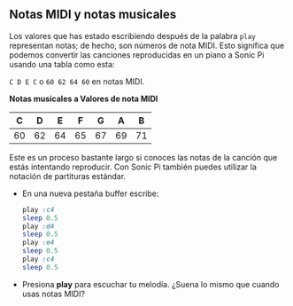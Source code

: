 ## Notas MIDI y notas musicales

Los valores que has estado escribiendo después de la palabra `play` representan notas; de hecho, son números de nota MIDI. Esto significa que podemos convertir las canciones reproducidas en un piano a Sonic Pi usando una tabla como esta:

`C D E C` o `60 62 64 60` en notas MIDI.

**Notas musicales a Valores de nota MIDI**

| C  | D  | E  | F  | G  | A  | B  |
|:--:|:--:|:--:|:--:|:--:|:--:|:--:|
| 60 | 62 | 64 | 65 | 67 | 69 | 71 |

Este es un proceso bastante largo si conoces las notas de la canción que estás intentando reproducir. Con Sonic Pi también puedes utilizar la notación de partituras estándar.

- En una nueva pestaña buffer escribe:
    
    ```ruby
    play :c4
    sleep 0.5
    play :d4
    sleep 0.5
    play :e4
    sleep 0.5
    play :c4
    sleep 0.5
    ```

- Presiona **play** para escuchar tu melodía. ¿Suena lo mismo que cuando usas notas MIDI?
